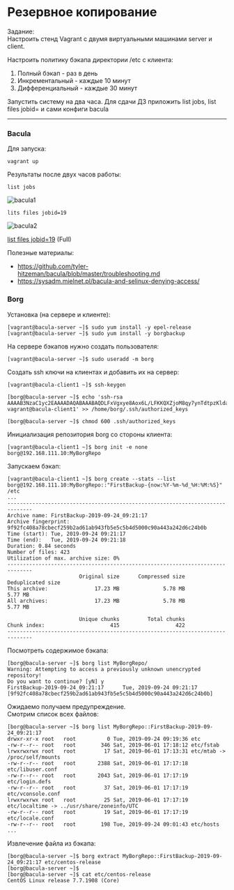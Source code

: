 # Резервное копирование

Задание:  
Настроить стенд Vagrant с двумя виртуальными машинами server и client. 

Настроить политику бэкапа директории /etc с клиента: 
1) Полный бэкап - раз в день 
2) Инкрементальный - каждые 10 минут 
3) Дифференциальный - каждые 30 минут 

Запустить систему на два часа. Для сдачи ДЗ приложить list jobs, list files jobid=<id>
и сами конфиги bacula 

---

### Bacula 

Для запуска:

```console
vagrant up
```

Результаты после двух часов работы:  

```
list jobs
```
![bacula1](https://github.com/sinist3rr/otus-linux/blob/master/HW12/images/bacula1.png)


```
lits files jobid=19
```

![bacula2](https://github.com/sinist3rr/otus-linux/blob/master/HW12/images/bacula2.png)

[list files jobid=19](https://github.com/sinist3rr/otus-linux/blob/master/HW12/jobid19.log) (Full)


Полезные материалы:  
- https://github.com/tyler-hitzeman/bacula/blob/master/troubleshooting.md
- https://sysadm.mielnet.pl/bacula-and-selinux-denying-access/


### Borg

Установка (на сервере и клиенте):  

```console
[vagrant@bacula-server ~]$ sudo yum install -y epel-release
[vagrant@bacula-server ~]$ sudo yum install -y borgbackup 
```

На сервере бэкапов нужно создать пользователя:  

```console
[vagrant@bacula-server ~]$ sudo useradd -m borg
```

Создать ssh ключи на клиентах и добавить их на сервер:  

```console
[vagrant@bacula-client1 ~]$ ssh-keygen 

[borg@bacula-server ~]$ echo 'ssh-rsa AAAAB3NzaC1yc2EAAAADAQABAAABAQDLFxVgxye8Aox6L/LFKKQXZjoM8qy7ynTdtpzKldahRNSlXHwRWh3XKNo725rWV/YbcNy5kwZbdQw0TPBgIDyjigu00hdqzZV5J8Jm9WPKQ1aAbeJu8Ds0ubxuFfnmB1slxAjIX18fX7Zb3wr7/Ys4G+eBte0dvSs4WgV4VhSbav/L3vUSa4xxgxAv+fkv6IMbnzoe/fSAp1RjvsQcswFdkpvztuAIW/EjeKYabpX05JjCAQBx/aSqaEAbH+BLquiFDhSLetfwNFdjy/4LzxEPEb0DaylHcTTqiwyszPU4NzLGPQ3OuGFDkJ16myb+FJj3TPzL3LToKLVvdrLKqKEh vagrant@bacula-client1' >> /home/borg/.ssh/authorized_keys

[borg@bacula-server ~]$ chmod 600 .ssh/authorized_keys
```

Инициализация репозитория borg со стороны клиента:  

```console
[vagrant@bacula-client1 ~]$ borg init -e none borg@192.168.111.10:MyBorgRepo
```

Запускаем бэкап:  

```console
[vagrant@bacula-client1 ~]$ borg create --stats --list borg@192.168.111.10:MyBorgRepo::"FirstBackup-{now:%Y-%m-%d_%H:%M:%S}" /etc            
...
------------------------------------------------------------------------------
Archive name: FirstBackup-2019-09-24_09:21:17
Archive fingerprint: 9f92fc408a78cbecf259b2ad61ab943fb5e5c5b4d5000c90a443a242d6c24b0b
Time (start): Tue, 2019-09-24 09:21:17
Time (end):   Tue, 2019-09-24 09:21:18
Duration: 0.84 seconds
Number of files: 423
Utilization of max. archive size: 0%
------------------------------------------------------------------------------
                       Original size      Compressed size    Deduplicated size
This archive:               17.23 MB              5.78 MB              5.77 MB
All archives:               17.23 MB              5.78 MB              5.77 MB

                       Unique chunks         Total chunks
Chunk index:                     415                  422
------------------------------------------------------------------------------

```

Посмотреть содержимое бэкапа:  

```console
[borg@bacula-server ~]$ borg list MyBorgRepo/
Warning: Attempting to access a previously unknown unencrypted repository!
Do you want to continue? [yN] y
FirstBackup-2019-09-24_09:21:17      Tue, 2019-09-24 09:21:17 [9f92fc408a78cbecf259b2ad61ab943fb5e5c5b4d5000c90a443a242d6c24b0b]
```

Ожидаемо получаем предупреждение.  
Смотрим список всех файлов:  

```console
[borg@bacula-server ~]$ borg list MyBorgRepo::FirstBackup-2019-09-24_09:21:17
drwxr-xr-x root   root          0 Tue, 2019-09-24 09:19:36 etc
-rw-r--r-- root   root        346 Sat, 2019-06-01 17:18:12 etc/fstab
lrwxrwxrwx root   root         17 Sat, 2019-06-01 17:13:31 etc/mtab -> /proc/self/mounts
-rw-r--r-- root   root       2388 Sat, 2019-06-01 17:17:18 etc/libuser.conf
-rw-r--r-- root   root       2043 Sat, 2019-06-01 17:17:19 etc/login.defs
-rw-r--r-- root   root         37 Sat, 2019-06-01 17:17:19 etc/vconsole.conf
lrwxrwxrwx root   root         25 Sat, 2019-06-01 17:17:19 etc/localtime -> ../usr/share/zoneinfo/UTC
-rw-r--r-- root   root         19 Sat, 2019-06-01 17:17:19 etc/locale.conf
-rw-r--r-- root   root        198 Tue, 2019-09-24 09:01:43 etc/hosts
...
```

Извлечение файла из бэкапа:  

```console
[borg@bacula-server ~]$ borg extract MyBorgRepo::FirstBackup-2019-09-24_09:21:17 etc/centos-release
[borg@bacula-server ~]$ 
[borg@bacula-server ~]$ cat etc/centos-release 
CentOS Linux release 7.7.1908 (Core)
```

